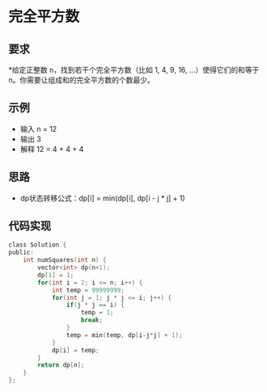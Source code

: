 # 完全平方数

## 要求
*给定正整数 n，找到若干个完全平方数（比如 1, 4, 9, 16, ...）使得它们的和等于 n。你需要让组成和的完全平方数的个数最少。

## 示例
* 输入
  n = 12
* 输出
  3
* 解释
  12 = 4 + 4 + 4

## 思路
  * dp状态转移公式：dp[i] = min(dp[i], dp[i - j * j] + 1)

## 代码实现

```c
class Solution {
public:
    int numSquares(int n) {
        vector<int> dp(n+1);
        dp[1] = 1;
        for(int i = 2; i <= n; i++) {
            int temp = 99999999;
            for(int j = 1; j * j <= i; j++) {
                if(j * j == i) {
                    temp = 1;
                    break;
                }
                temp = min(temp, dp[i-j*j] + 1);
            }
            dp[i] = temp;
        }
        return dp[n];
    }
};
```